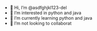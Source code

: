 - 👋 Hi, I’m @asdfghjkl123-del
- 👀 I’m interested in python and java
- 🌱 I’m currently learning python and java
- 💞️ I’m not looking to collaborat

<!---
asdfghjkl123-del/asdfghjkl123-del is a ✨ special ✨ repository because its `README.md` (this file) appears on your GitHub profile.
You can click the Preview link to take a look at your changes.
--->
